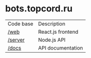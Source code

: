 # bots.topcord.ru

<table>
  <tr>
     <td>Code base</td>
     <td>Description</td>
  </tr>
  <tr>
    <td><a href="web">/web</a></td>
    <td>React.js frontend</td>
  </tr>
  <tr>
    <td><a href="server">/server</a></td>
    <td>Node.js API</td>
  </tr>
  <tr>
    <td><a href="docs">/docs</a></td>
    <td>API documentation</td>
  </tr>
</table>
